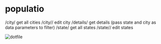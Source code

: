 # populatio
 
/city/  get all cities 
/city/<pk>/ edit city
/details/  get details (pass state and city as data parameters to filter)
/state/ get all states 
/state/<pk>/  edit states

 

![dotfile](https://user-images.githubusercontent.com/60852451/125628920-81704904-d907-4638-9ddb-2cc7ce1ae84f.png)
